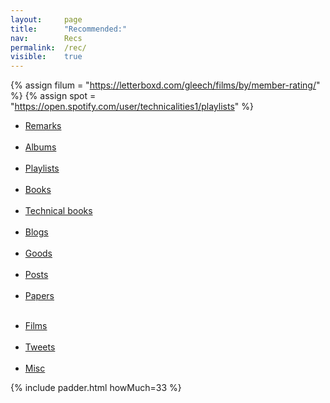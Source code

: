 ```yaml
---
layout: 	page
title: 		"Recommended:"
nav: 		Recs
permalink: 	/rec/
visible:	true
---
```


{%	assign filum =	"https://letterboxd.com/gleech/films/by/member-rating/"	%}
{%	assign spot = "https://open.spotify.com/user/technicalities1/playlists"	%}


* <a href="/quotations">Remarks</a><br><br>
* <a href="/albums">Albums</a><br><br>
* <a href="{{spot}}">Playlists</a><br><br>
* <a href="/books">Books</a><br><br>
* <a href="/technicalities">Technical books</a><br><br>
* <a href="/blogroll">Blogs</a><br><br>
* <a href="/stuff">Goods</a><br><br>
* <a href="/best">Posts</a><br><br>
* <a href="/papers">Papers</a><br><br>
<!-- * <a href="/poems">Poems</a><br><br> -->
* <a href="{{filum}}">Films</a><br><br>
* <a href="/tweets">Tweets</a><br><br>
* <a href="/favs/all">Misc</a>




{%	include padder.html 	howMuch=33	%}